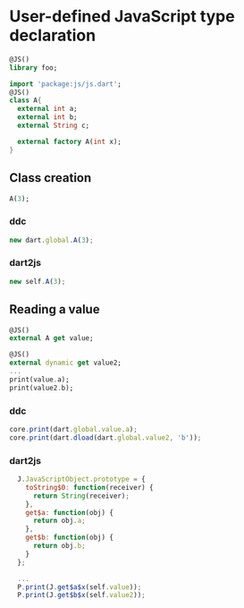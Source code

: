 # User-defined JavaScript type declaration

```dart
@JS()
library foo;

import 'package:js/js.dart';
@JS()
class A{
  external int a;
  external int b;
  external String c;

  external factory A(int x);
}
```

## Class creation

```dart
A(3);
```

### ddc
```js
new dart.global.A(3);
```

### dart2js
```js
new self.A(3);
```

## Reading a value

```dart
@JS()
external A get value;

@JS()
external dynamic get value2;
...
print(value.a);
print(value2.b);
```

### ddc
```js
core.print(dart.global.value.a);
core.print(dart.dload(dart.global.value2, 'b'));

```

### dart2js
```js
  J.JavaScriptObject.prototype = {
    toString$0: function(receiver) {
      return String(receiver);
    },
    get$a: function(obj) {
      return obj.a;
    },
    get$b: function(obj) {
      return obj.b;
    }
  };

  ...
  P.print(J.get$a$x(self.value));
  P.print(J.get$b$x(self.value2));
```
